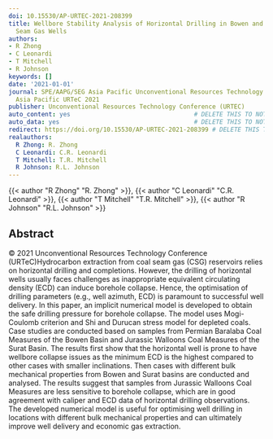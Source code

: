 ```yaml
---
doi: 10.15530/AP-URTEC-2021-208399
title: Wellbore Stability Analysis of Horizontal Drilling in Bowen and Surat Coal
  Seam Gas Wells
authors:
- R Zhong
- C Leonardi
- T Mitchell
- R Johnson
keywords: []
date: '2021-01-01'
journal: SPE/AAPG/SEG Asia Pacific Unconventional Resources Technology Conference,
  Asia Pacific URTeC 2021
publisher: Unconventional Resources Technology Conference (URTEC)
auto_content: yes                                  # DELETE THIS TO NOT AUTO GENERATE CONTENT
auto_data: yes                                     # DELETE THIS TO NOT AUTO GENERATE METADATA
redirect: https://doi.org/10.15530/AP-URTEC-2021-208399 # DELETE THIS TO NOT REDIRECT
realauthors:
  R Zhong: R. Zhong
  C Leonardi: C.R. Leonardi
  T Mitchell: T.R. Mitchell
  R Johnson: R.L. Johnson
---
```

{{< author "R Zhong" "R. Zhong" >}}, {{< author "C Leonardi" "C.R. Leonardi" >}}, {{< author "T Mitchell" "T.R. Mitchell" >}}, {{< author "R Johnson" "R.L. Johnson" >}}

## Abstract
© 2021 Unconventional Resources Technology Conference (URTeC)Hydrocarbon extraction from coal seam gas (CSG) reservoirs relies on horizontal drilling and completions. However, the drilling of horizontal wells usually faces challenges as inappropriate equivalent circulating density (ECD) can induce borehole collapse. Hence, the optimisation of drilling parameters (e.g., well azimuth, ECD) is paramount to successful well delivery. In this paper, an implicit numerical model is developed to obtain the safe drilling pressure for borehole collapse. The model uses Mogi-Coulomb criterion and Shi and Durucan stress model for depleted coals. Case studies are conducted based on samples from Permian Baralaba Coal Measures of the Bowen Basin and Jurassic Walloons Coal Measures of the Surat Basin. The results first show that the horizontal well is prone to have wellbore collapse issues as the minimum ECD is the highest compared to other cases with smaller inclinations. Then cases with different bulk mechanical properties from Bowen and Surat basins are conducted and analysed. The results suggest that samples from Jurassic Walloons Coal Measures are less sensitive to borehole collapse, which are in good agreement with caliper and ECD data of horizontal drilling observations. The developed numerical model is useful for optimising well drilling in locations with different bulk mechanical properties and can ultimately improve well delivery and economic gas extraction.
